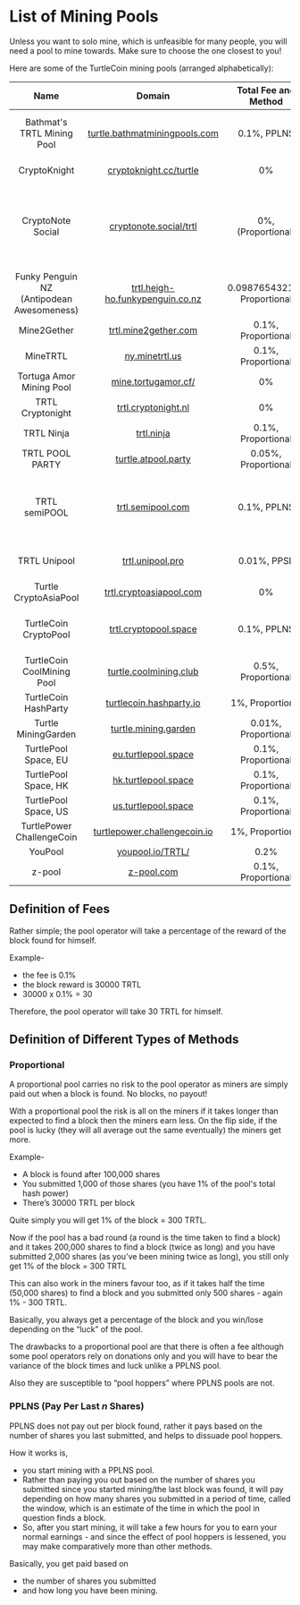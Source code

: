 # List of Mining Pools

Unless you want to solo mine, which is unfeasible for many people, you will need a pool to mine towards. Make sure to choose the one closest to you!

Here are some of the TurtleCoin mining pools (arranged alphabetically):

|            Name            |                            Domain                            | Total Fee and Method |                 Min. Payout                  |        Location        |                            Notes                             |
| :------------------------: | :----------------------------------------------------------: | :------------------: | :------------------------------------------: | :--------------------: | :----------------------------------------------------------: |
| Bathmat's TRTL Mining Pool | [turtle.bathmatminingpools.com](http://turtle.bathmatminingpools.com) |     0.1%, PPLNS      |  Wallet: 100 TRTL <br />Exchange: 500 TRTL   |          USA           |                   Supports XMR-Node-Proxy                    |
|        CryptoKnight        |   [cryptoknight.cc/turtle](https://cryptoknight.cc/turtle)   |          0%          |                   100 TRTL                   |        Germany         |                    Seems to be very shady                    |
|     CryptoNote Social      |   [cryptonote.social/trtl](https://cryptonote.social/trtl)   |  0%, (Proportional)  | 0 TRTL(anything higher than transaction fee) |       California       | **No payments page, be wary.** Read `details details details` section carefully. |
|        Funky Penguin NZ (Antipodean Awesomeness)      |     [trtl.heigh-ho.funkypenguin.co.nz](https://trtl.heigh-ho.funkypenguin.co.nz)     |  0.0987654321%, Proportional  |                   1000 TRTL                   |        New Zealand         |                              -                               |
|        Mine2Gether         |     [trtl.mine2gether.com](https://trtl.mine2gether.com)     |  0.1%, Proportional  |                   500 TRTL                   |        Germany         |                              -                               |
|          MineTRTL          |           [ny.minetrtl.us](http://ny.minetrtl.us)            |  0.1%, Proportional  |                   500 TRTL                   |        New York        |                           No HTTPS                           |
|  Tortuga Amor Mining Pool  |       [mine.tortugamor.cf/](http://mine.tortugamor.cf)       |          0%          |                  0.01 TRTL                   |          USA           |                           No HTTPS                           |
|      TRTL Cryptonight      |      [trtl.cryptonight.nl](https://trtl.cryptonight.nl)      |          0%          |                   500 TRTL                   |      Netherlands       |                    Broken(Partial) HTTPS                     |
|         TRTL Ninja         |               [trtl.ninja](http://trtl.ninja)                |  0.1%, Proportional  |                   100 TRTL                   |         France         |                              -                               |
|      TRTL POOL PARTY       |      [turtle.atpool.party](http://turtle.atpool.party)       | 0.05%, Proportional  |                   500 TRTL                   |     Multi-Regional     |                              -                               |
|       TRTL semiPOOL        |        [trtl.semipool.com](http://trtl.semipool.com)         |     0.1%, PPLNS      |  Wallet: 500 TRTL<br />Exchange: 1000 TRTL   |     Multi-Regional     |   **Website appears to be broken** Supports XMR-Node-Proxy   |
|        TRTL Unipool        |         [trtl.unipool.pro](https://trtl.unipool.pro)         |     0.01%, PPSL      |                   100 TRTL                   |         Canada         |             Special mining modes, PPSR and PSM.              |
|   Turtle CryptoAsiaPool    |  [trtl.cryptoasiapool.com](http://trtl.cryptoasiapool.com)   |          0%          |                   100 TRTL                   |          Asia          |                           No HTTPS                           |
|   TurtleCoin CryptoPool    |    [trtl.cryptopool.space](https://trtl.cryptopool.space)    |     0.1%, PPLNS      |  Wallet: 100 TRTL <br /> Exchange: 500 TRTL  | St. Ghislain / Belgium |                     Supports XMRIG-Proxy                     |
| TurtleCoin CoolMining Pool |   [turtle.coolmining.club](http://turtle.coolmining.club)    |  0.5%, Proportional  |                    3 TRTL                    |         France         |                              -                               |
|    TurtleCoin HashParty    |  [turtlecoin.hashparty.io](http://turtlecoin.hashparty.io/)  |   1%, Proportional   |                   100 TRTL                   |          USA           |                           No HTTPS                           |
|    Turtle MiningGarden     |     [turtle.mining.garden](http://turtle.mining.garden)      | 0.01%, Proportional  |                   100 TRTL                   |        Germany         |                              -                               |
|    TurtlePool Space, EU    |      [eu.turtlepool.space](https://eu.turtlepool.space)      |  0.1%, Proportional  |                  1000 TRTL                   |         London         |                              -                               |
|    TurtlePool Space, HK    |      [hk.turtlepool.space](https://hk.turtlepool.space)      |  0.1%, Proportional  |                  1000 TRTL                   |       Hong Kong        |                              -                               |
|    TurtlePool Space, US    |      [us.turtlepool.space](http://us.turtlepool.space)       |  0.1%, Proportional  |                  1000 TRTL                   |         Dallas         |                              -                               |
| TurtlePower ChallengeCoin  | [turtlepower.challengecoin.io](http://turtlepower.challengecoin.io) |   1%, Proportional   |                   500 TRTL                   |          USA           |                              -                               |
|          YouPool           |         [youpool.io/TRTL/](https://youpool.io/TRTL)          |         0.2%         |                  1000 TRTL                   |         China          |           -            |
|           z-pool           |               [z-pool.com](http://z-pool.com)                |  0.1%, Proportional  |                   500 TRTL                   |        Germany         |                              -                               |

## Definition of Fees

Rather simple; the pool operator will take a percentage of the reward of the block found for himself.

Example-

- the fee is 0.1%
- the block reward is 30000 TRTL
- 30000 x 0.1% = 30

Therefore, the pool operator will take 30 TRTL for himself.



## Definition of Different Types of Methods

### Proportional

A proportional pool carries no risk to the pool operator as miners are simply paid out when a block is found. No blocks, no payout!

With a proportional pool the risk is all on the miners if it takes longer than expected to find a block then the miners earn less. On the flip side, if the pool is lucky (they will all average out the same eventually) the miners get more.

Example-

- A block is found after 100,000 shares
- You submitted 1,000 of those shares (you have 1% of the pool's total hash power)
- There’s 30000 TRTL per block

Quite simply you will get 1% of the block = 300 TRTL.

Now if the pool has a bad round (a round is the time taken to find a block) and it takes 200,000 shares to find a block (twice as long) and you have submitted 2,000 shares (as you’ve been mining twice as long), you still only get 1% of the block = 300 TRTL

This can also work in the miners favour too, as if it takes half the time (50,000 shares) to find a block and you submitted only 500 shares - again 1% - 300 TRTL.

Basically, you always get a percentage of the block and you win/lose depending on the “luck” of the pool.



The drawbacks to a proportional pool are that there is often a fee although some pool operators rely on donations only and you will have to bear the variance of the block times and luck unlike a PPLNS pool.

Also they are susceptible to “pool hoppers” where PPLNS pools are not.

### PPLNS (Pay Per Last *n* Shares)

PPLNS does not pay out per block found, rather it pays based on the number of shares you last submitted, and helps to dissuade pool hoppers.

How it works is,

* you start mining with a PPLNS pool.
* Rather than paying you out based on the number of shares you submitted since you started mining/the last block was found, it will pay depending on how many shares you submitted in a period of time, called the window, which is an estimate of the time in which the pool in question finds a block.
* So, after you start mining, it will take a few hours for you to earn your normal earnings - and since the effect of pool hoppers is lessened, you may make comparatively more than other methods.

Basically, you get paid based on

- the number of shares you submitted
- and how long you have been mining.
